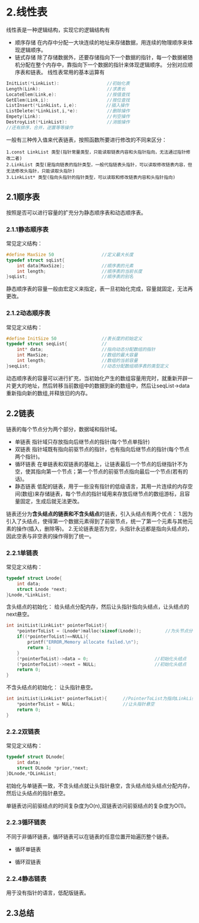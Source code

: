 # 2.线性表
线性表是一种逻辑结构，实现它的逻辑结构有
- 顺序存储
    在内存中分配一大块连续的地址来存储数据，用连续的物理顺序来体现逻辑顺序。
- 链式存储
    除了存储数据外，还要存储指向下一个数据的指针，每一个数据被随机分配在整个内存中，靠指向下一个数据的指针来体现逻辑顺序。
    分别对应顺序表和链表。
    线性表常用的基本运算有
```c
InitList(*LinkList):                  //初始化表
Length(Link):					      //求表长
LocateElem(Link,e):			          //按值查找
GetElem(Link,i):				      //按位查找
ListInsert(*LinkList，i,e):			 //插入操作
ListDelete(*LinkList,i,*e):		      //删除操作
Empety(Link):					      //判空操作
DestroyList(*LinkList):			      //消毁操作
//还有排序，合并，逆置等等操作
```
一般有三种传入值来代表链表，按照函数所要进行修改的不同来区分：
```
1.const LinkList 类型(指针常量类型，只能读取链表内容和头指针指向，无法通过指针修改二者)
2.LinkList 类型(是指向链表的指针类型，一般代指链表头指针，可以读取修改链表内容，但无法修改头指针，只能读取头指针)
3.LinkList* 类型(指向头指针的指针类型，可以读取和修改链表内容和头指针指向)
```
## 2.1顺序表
按照是否可以进行容量的扩充分为静态顺序表和动态顺序表。
### 2.1.1静态顺序表
常见定义结构：
```c
#define MaxSize 50					//定义最大长度
typedef struct sqList{				
	int data[MaxSize];				//顺序表的元素
	int length;						//顺序表的当前长度
}sqList;							//顺序表的别名
```
静态顺序表的容量一般由宏定义来指定，表一旦初始化完成，容量就固定，无法再更改。
### 2.1.2动态顺序表
常见定义结构：
```c
#define InitSize 50					//表长度的初始定义
typedef struct seqList{				//
	int* data;						//指向动态分配数组的指针
	int MaxSize;					//数组的最大容量
	int length;						//数组的当前容量
}seqList;							//动态分配数组顺序表的类型定义
```
动态顺序表的容量可以进行扩充，当初始化产生的数组容量用完时，就重新开辟一片更大的地址，然后转移当前数组中的数据到新的数组中，然后让seqList->data重新指向新的数组,并释放旧的内存。
## 2.2链表

链表的每个节点分为两个部分，数据域和指针域。
- 单链表
  指针域只存放指向后继节点的指针(每个节点单指针)
- 双链表 
  指针域既有指向前驱节点的指针，也有指向后继节点的指针(每个节点两个指针)。
- 循环链表
  在单链表和双链表的基础上，让链表最后一个节点的后继指针不为空，使其指向第一个节点；第一个节点的前驱节点指向最后一个节点(若有的话)。
- 静态链表
  低配的链表，用于一些没有指针的低级语言，其用一片连续的内存空间(数组)来存储链表，每个节点的指针域用来存放后继节点的数组游标，且容量固定，生成后就无法更改。

链表还分为**含头结点的链表和不含头结点**的链表，引入头结点有两个优点：
1.因为引入了头结点，使得第一个数据元素得到了前驱节点，统一了第一个元素与其他元素的操作(插入，删除等)。
2.无论链表是否为空，头指针永远都是指向头结点的，因此空表与非空表的操作得到了统一。
### 2.2.1单链表
常见定义结构：
```c
typedef struct Lnode{
    int data;
    struct Lnode *next;
}Lnode,*LinkList;
```
含头结点的初始化：
给头结点分配内存，然后让头指针指向头结点，让头结点的next悬空。

```c
int initList(LinkList* pointerToList){
    *pointerToList = (Lnode*)malloc(sizeof(Lnode));         //为头节点分配内存，然后让头指针指向头结点。
    if((*pointerToList)==NULL){
        printf("ERROR,Memory allocate failed.\n");
        return 1;
    }
    (*pointerToList)->data = 0;							//初始化头结点
    (*pointerToList)->next = NULL;						//初始化头结点
    return 0;
}
```
不含头结点的初始化：
让头指针悬空。
```c
int initList(LinkList* pointerToList){		//PointerToList为指向LinkList的指针
	*pointerToList = NULL;					//让头指针悬空
	return 0;
}	
```
### 2.2.2双链表
常见定义结构：
```c
typedef struct DLnode{
    int data;
    struct DLnode *prior,*next;
}DLnode,*DLinkList;
```

初始化与单链表一致，不含头结点就让头指针悬空，含头结点给头结点分配内存，然后让头结点的指针悬空。

单链表访问前驱结点的时间复杂度为O(n),双链表访问前驱结点的复杂度为O(1)。

### 2.2.3循环链表
不同于非循环链表，循环链表可以在链表的任意位置开始遍历整个链表。
- 循环单链表

- 循环双链表

### 2.2.4静态链表
用于没有指针的语言，低配版链表。


## 2.3总结






